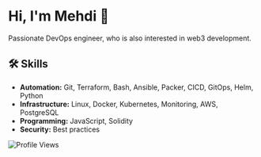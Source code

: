 <link rel="stylesheet" href="https://cdnjs.cloudflare.com/ajax/libs/font-awesome/6.0.0-beta3/css/all.min.css">

# Hi, I'm Mehdi 👋

Passionate DevOps engineer, who is also interested in web3 development.

## 🛠 Skills

- **Automation:** Git, Terraform, Bash, Ansible, Packer, CICD, GitOps, Helm, Python
- **Infrastructure:** Linux, Docker, Kubernetes, Monitoring, AWS, PostgreSQL
- **Programming:** JavaScript, Solidity
- **Security:** Best practices

![Profile Views](https://komarev.com/ghpvc/?username=memor24&color=blue)
